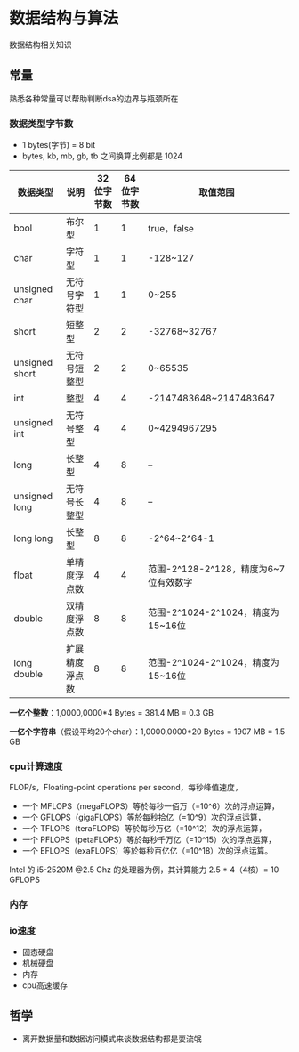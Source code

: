 # 数据结构与算法

数据结构相关知识

## 常量

熟悉各种常量可以帮助判断dsa的边界与瓶颈所在

### 数据类型字节数

- 1 bytes(字节) = 8 bit
- bytes, kb, mb, gb, tb 之间换算比例都是 1024

数据类型 | 说明	| 32位字节数 | 64位字节数 |	取值范围
-|-|-|-|-
bool |	布尔型	|1	|1|	true，false
char|	字符型	|1|	1|	-128~127
unsigned char|	无符号字符型	|1|	1|	0~255
short	|短整型|	2	|2	|-32768~32767
unsigned short	|无符号短整型|	2	|2|	0~65535
int|	整型|	4	|4	|-2147483648~2147483647
unsigned int|	无符号整型	|4	|4	|0~4294967295
long	|长整型|	4	|8	|–
unsigned long|	无符号长整型|	4	|8|	–
long long	|长整型|	8|	8|	-2^64~2^64-1
float|	单精度浮点数|	4|	4|	范围-2^128-2^128，精度为6~7位有效数字
double	|双精度浮点数|	8|	8|	范围-2^1024-2^1024，精度为15~16位
long double|	扩展精度浮点数|	8|	8|	范围-2^1024-2^1024，精度为15~16位

**一亿个整数**：1,0000,0000*4 Bytes = 381.4 MB = 0.3 GB

**一亿个字符串**（假设平均20个char）：1,0000,0000*20 Bytes = 1907 MB = 1.5 GB

### cpu计算速度

FLOP/s，Floating-point operations per second，每秒峰值速度，

- 一个 MFLOPS（megaFLOPS）等於每秒一佰万（=10^6）次的浮点运算，
- 一个 GFLOPS（gigaFLOPS）等於每秒拾亿（=10^9）次的浮点运算，
- 一个 TFLOPS（teraFLOPS）等於每秒万亿（=10^12）次的浮点运算，
- 一个 PFLOPS（petaFLOPS）等於每秒千万亿（=10^15）次的浮点运算，
- 一个 EFLOPS（exaFLOPS）等於每秒百亿亿（=10^18）次的浮点运算。

Intel 的 i5-2520M @2.5 Ghz 的处理器为例，其计算能力 2.5 * 4（4核）= 10 GFLOPS

### 内存

### io速度

- 固态硬盘
- 机械硬盘
- 内存
- cpu高速缓存

## 哲学

- 离开数据量和数据访问模式来谈数据结构都是耍流氓
